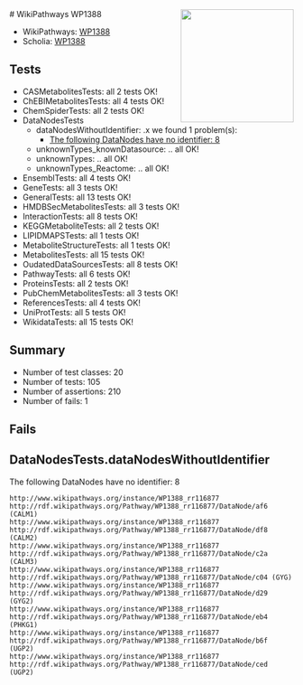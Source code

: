 <img style="float: right; width: 200px" src="https://upload.wikimedia.org/wikipedia/commons/thumb/8/83/Wplogo_with_text_500.png/640px-Wplogo_with_text_500.png" />
# WikiPathways WP1388

* WikiPathways: [WP1388](https://new.wikipathways.org/pathways/WP1388)
* Scholia: [WP1388](https://scholia.toolforge.org/wikipathways/WP1388)
## Tests
* CASMetabolitesTests: all 2 tests OK!
* ChEBIMetabolitesTests: all 4 tests OK!
* ChemSpiderTests: all 2 tests OK!
* DataNodesTests
    * dataNodesWithoutIdentifier: .x we found 1 problem(s):
        * [The following DataNodes have no identifier: 8](#d2d32fa7)
    * unknownTypes_knownDatasource: .. all OK!
    * unknownTypes: .. all OK!
    * unknownTypes_Reactome: .. all OK!
* EnsemblTests: all 4 tests OK!
* GeneTests: all 3 tests OK!
* GeneralTests: all 13 tests OK!
* HMDBSecMetabolitesTests: all 3 tests OK!
* InteractionTests: all 8 tests OK!
* KEGGMetaboliteTests: all 2 tests OK!
* LIPIDMAPSTests: all 1 tests OK!
* MetaboliteStructureTests: all 1 tests OK!
* MetabolitesTests: all 15 tests OK!
* OudatedDataSourcesTests: all 8 tests OK!
* PathwayTests: all 6 tests OK!
* ProteinsTests: all 2 tests OK!
* PubChemMetabolitesTests: all 3 tests OK!
* ReferencesTests: all 4 tests OK!
* UniProtTests: all 5 tests OK!
* WikidataTests: all 15 tests OK!


## Summary

* Number of test classes: 20
* Number of tests: 105
* Number of assertions: 210
* Number of fails: 1

## Fails

<a name="d2d32fa7" />

## DataNodesTests.dataNodesWithoutIdentifier

The following DataNodes have no identifier: 8
```
http://www.wikipathways.org/instance/WP1388_rr116877 http://rdf.wikipathways.org/Pathway/WP1388_rr116877/DataNode/af6 (CALM1)
http://www.wikipathways.org/instance/WP1388_rr116877 http://rdf.wikipathways.org/Pathway/WP1388_rr116877/DataNode/df8 (CALM2)
http://www.wikipathways.org/instance/WP1388_rr116877 http://rdf.wikipathways.org/Pathway/WP1388_rr116877/DataNode/c2a (CALM3)
http://www.wikipathways.org/instance/WP1388_rr116877 http://rdf.wikipathways.org/Pathway/WP1388_rr116877/DataNode/c04 (GYG)
http://www.wikipathways.org/instance/WP1388_rr116877 http://rdf.wikipathways.org/Pathway/WP1388_rr116877/DataNode/d29 (GYG2)
http://www.wikipathways.org/instance/WP1388_rr116877 http://rdf.wikipathways.org/Pathway/WP1388_rr116877/DataNode/eb4 (PHKG1)
http://www.wikipathways.org/instance/WP1388_rr116877 http://rdf.wikipathways.org/Pathway/WP1388_rr116877/DataNode/b6f (UGP2)
http://www.wikipathways.org/instance/WP1388_rr116877 http://rdf.wikipathways.org/Pathway/WP1388_rr116877/DataNode/ced (UGP2)
```


